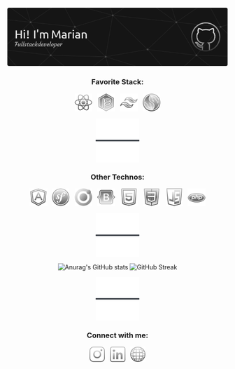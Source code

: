![Header](assets/icons/headline-2.png)
<h3 align="center">Favorite Stack:</h3>
<p align="center">
  <img src="assets/icons/react.svg" alt="react" width="40" height="40"/>
  &nbsp
  <img src="assets/icons/nodejs.svg" alt="nodejs" width="40" height="40"/>
  &nbsp
  <img src="assets/icons/tailwind.svg" alt="tailwindcss" width="40" height="40"/>
  &nbsp
  <img src="assets/icons/mysql.svg" alt="mysql" width="40" height="40"/>
</p>
<p align="center">
  <img src="assets/icons/line.png" alt="separator" align="center" />
</p>
<h3 align="center">Other Technos:</h3>
<p align="center">
  <img src="assets/icons/angular.svg" alt="angular" width="40" height="40"/>
  &nbsp
  <img src="assets/icons/symfony.svg" alt="symfony" width="40" height="40"/>
  &nbsp
  <img src="assets/icons/ionic.svg" alt="ionic" width="40" height="40"/>
  &nbsp
  <img src="assets/icons/bootstrap.svg" alt="bootstrap" width="40" height="40"/>  
  &nbsp
  <img src="assets/icons/html.svg" alt="html" width="40" height="40"/>
  &nbsp
  <img src="assets/icons/css.svg" alt="css" width="40" height="40"/>
  &nbsp
  <img src="assets/icons/js.svg" alt="javascript" width="40" height="40"/>
  &nbsp
  <img src="assets/icons/php.svg" alt="php" width="40" height="40"/>
</p>
<p align="center">
  <img src="assets/icons/line.png" alt="separator" align="center" />
</p>
<div align="center">
  <img src="https://github-readme-stats.vercel.app/api?username=marianbonhomme&show_icons=true&theme=dark&hide=contribs,prs,issues&hide_border=true" alt="Anurag's GitHub stats"/>
  <img src="https://streak-stats.demolab.com?user=MarianBonhomme&theme=dark&card_width=470&background=151515&hide_border=true&ring=DADADA&fire=79FF97&sideNums=79FF97&currStreakLabel=79FF97" alt="GitHub Streak"/>
</div>
<p align="center">
  <img src="assets/icons/line.png" alt="separator" align="center" />
</p>
<h3 align="center">Connect with me:</h3>
<p align="center">
  <a href="https://www.instagram.com/marian.bnhm/" target="blank" style="text-decoration: none;">
    <img src="assets/icons/instagram.svg" alt="instagram" width="35" height="35"/>
  </a>
  &nbsp
  <a href="https://www.linkedin.com/in/marian-bonhomme-developpeur-montpellier/" target="blank" style="text-decoration: none;">
    <img src="assets/icons/linkedin.svg" alt="linkedin" width="35" height="35"/>
  </a>
  &nbsp
  <a href="https://studiosphere.netlify.app/" target="blank" style="text-decoration: none;">
    <img src="assets/icons/www.png" alt="studio sphère" width="35" height="35"/>
  </a>
</p>

